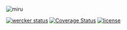 ![miru](http://i.imgur.com/0ssoHoU.png)

[![wercker status](https://img.shields.io/wercker/ci/54e3727e77795a6f610fb99d.svg "wercker status")](https://app.wercker.com/project/bykey/a3af1206a16e32bf202a2aeb97070884)
[![Coverage Status](https://coveralls.io/repos/nylar/miru/badge.svg?branch=HEAD)](https://coveralls.io/r/nylar/miru?branch=HEAD)
[![license](http://img.shields.io/badge/license-unlicense-blue.svg "license")](https://raw.githubusercontent.com/nylar/miru/master/UNLICENSE)